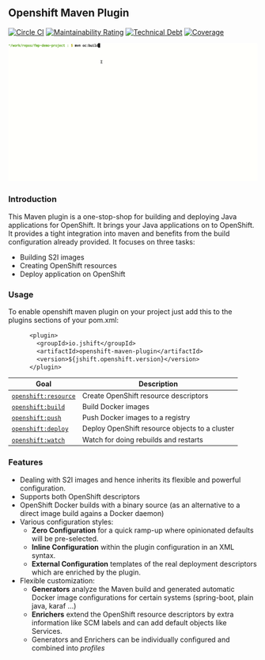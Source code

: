## Openshift Maven Plugin

[![Circle CI](https://circleci.com/gh/jshiftio/openshift-maven-plugin/tree/master.svg?style=shield)](https://circleci.com/gh/jshiftio/openshift-maven-plugin/tree/master)
[![Maintainability Rating](https://sonarcloud.io/api/project_badges/measure?project=jshiftio_openshift-maven-plugin&metric=sqale_rating)](https://sonarcloud.io/dashboard?id=jshiftio_openshift-maven-plugin)
[![Technical Debt](https://sonarcloud.io/api/project_badges/measure?project=jshiftio_openshift-maven-plugin&metric=sqale_index)](https://sonarcloud.io/dashboard?id=jshiftio_openshift-maven-plugin)
[![Coverage](https://sonarcloud.io/api/project_badges/measure?project=jshiftio_openshift-maven-plugin&metric=coverage)](https://sonarcloud.io/dashboard?id=jshiftio_openshift-maven-plugin)

![Sample Demo](oc-maven-plugin-demo.gif)

### Introduction
This Maven plugin is a one-stop-shop for building and deploying Java applications for OpenShift. It brings your Java applications on to OpenShift. It provides a tight integration into maven and benefits from the build configuration already provided. It focuses on three tasks:
+ Building S2I images
+ Creating OpenShift resources
+ Deploy application on OpenShift

### Usage
To enable openshift maven plugin on your project just add this to the plugins sections of your pom.xml:

```
      <plugin>
        <groupId>io.jshift</groupId>
        <artifactId>openshift-maven-plugin</artifactId>
        <version>${jshift.openshift.version}</version>
      </plugin>
```

| Goal                                          | Description                           |
| --------------------------------------------- | ------------------------------------- |
| [`openshift:resource`](https://fabric8io.github.io/fabric8-maven-plugin/#fabric8:resource) | Create OpenShift resource descriptors |
| [`openshift:build`](https://fabric8io.github.io/fabric8-maven-plugin/#fabric8:build) | Build Docker images |
| [`openshift:push`](https://fabric8io.github.io/fabric8-maven-plugin/#fabric8:push) | Push Docker images to a registry  |
| [`openshift:deploy`](https://fabric8io.github.io/fabric8-maven-plugin/#fabric8:deploy) | Deploy OpenShift resource objects to a cluster  |
| [`openshift:watch`](https://fabric8io.github.io/fabric8-maven-plugin/#fabric8:watch) | Watch for doing rebuilds and restarts |

### Features

* Dealing with S2I images and hence inherits its flexible and powerful configuration.
* Supports both OpenShift descriptors
* OpenShift Docker builds with a binary source (as an alternative to a direct image build agains a Docker daemon)
* Various configuration styles:
  * **Zero Configuration** for a quick ramp-up where opinionated defaults will be pre-selected.
  * **Inline Configuration** within the plugin configuration in an XML syntax.
  * **External Configuration** templates of the real deployment descriptors which are enriched by the plugin.
* Flexible customization:
  * **Generators** analyze the Maven build and generated automatic Docker image configurations for certain systems (spring-boot, plain java, karaf ...)
  * **Enrichers** extend the  OpenShift resource descriptors by extra information like SCM labels and can add default objects like Services.
  * Generators and Enrichers can be individually configured and combined into *profiles*

